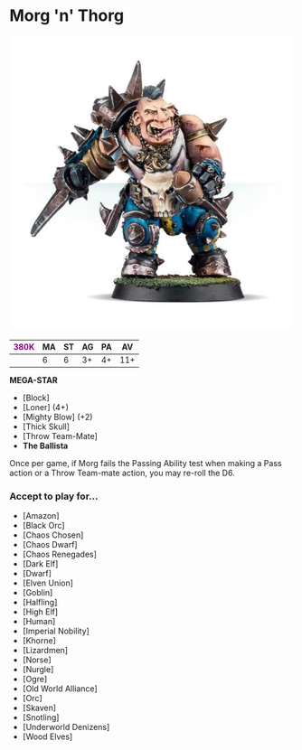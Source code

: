 # Morg 'n' Thorg

![](../media/starplayers/MorgnThorg01.jpg)

| <span style="color: darkmagenta">380K</span>  | MA | ST | AG | PA | AV |
| --- | --- | --- | --- | --- | --- |
| | 6 | 6 | 3+ | 4+ | 11+ |

**MEGA-STAR**

* [Block]
* [Loner] (4+)
* [Mighty Blow] (+2)
* [Thick Skull]
* [Throw Team-Mate]
* **The Ballista**

Once per game, if Morg fails the Passing Ability test when making a Pass action or a Throw Team-mate action, you may re-roll the D6.

### Accept to play for...

* [Amazon]
* [Black Orc]
* [Chaos Chosen]
* [Chaos Dwarf]
* [Chaos Renegades]
* [Dark Elf]
* [Dwarf]
* [Elven Union]
* [Goblin]
* [Halfling]
* [High Elf]
* [Human]
* [Imperial Nobility]
* [Khorne]
* [Lizardmen]
* [Norse]
* [Nurgle]
* [Ogre]
* [Old World Alliance]
* [Orc]
* [Skaven]
* [Snotling]
* [Underworld Denizens]
* [Wood Elves]
